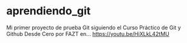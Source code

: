 # aprendiendo_git
Mi primer proyecto de prueba Git siguiendo el Curso Práctico de Git y Github Desde Cero por FAZT en...
https://youtu.be/HiXLkL42tMU
